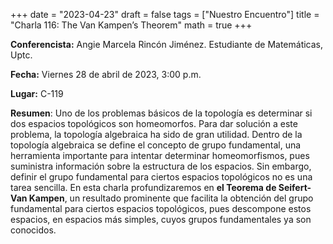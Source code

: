 +++
date  = "2023-04-23"
draft = false
tags  = ["Nuestro Encuentro"]
title = "Charla 116: The Van Kampen’s Theorem"
math  = true
+++


**Conferencista:**  Angie Marcela Rincón Jiménez. Estudiante de Matemáticas, Uptc.

**Fecha:** Viernes 28 de abril de 2023, 3:00 p.m.

**Lugar:** C-119

**Resumen**: Uno de los problemas básicos de la topología es determinar si dos espacios topológicos son homeomorfos. Para dar solución a este problema, la topología algebraica ha sido de gran utilidad. Dentro de la topología algebraica se define el concepto de grupo fundamental, una herramienta  importante para intentar determinar homeomorfismos, pues suministra información sobre la estructura de los espacios. Sin embargo, definir el grupo fundamental para ciertos espacios topológicos no es una tarea sencilla. En esta charla profundizaremos en **el Teorema de Seifert-Van Kampen**, un resultado prominente que facilita la obtención del grupo fundamental para ciertos espacios topológicos, pues descompone estos espacios, en espacios más simples, cuyos grupos fundamentales ya son conocidos.

